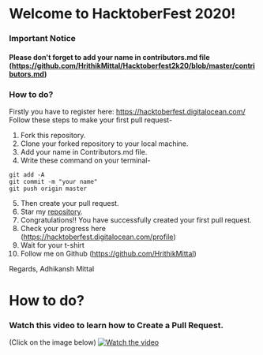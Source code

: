 # Welcome to HacktoberFest 2020!

### Important Notice
#### Please don't forget to add your name in contributors.md file (https://github.com/HrithikMittal/Hacktoberfest2k20/blob/master/contributors.md)

### How to do?
Firstly you have to register here: https://hacktoberfest.digitalocean.com/
<br/>
Follow these steps to make your first pull request-

1. Fork this repository.
2. Clone your forked repository to your local machine.
3. Add your name in Contributors.md file.
4. Write these command on your terminal-

```
git add -A
git commit -m "your name"
git push origin master
```

5. Then create your pull request.
6. Star my [repository](https://github.com/HrithikMittal/Hacktoberfest2k19/).
7. Congratulations!! You have successfully created your first pull request.
8. Check your progress here (https://hacktoberfest.digitalocean.com/profile)
9. Wait for your t-shirt
10. Follow me on Github (https://github.com/HrithikMittal)

Regards, Adhikansh Mittal

# How to do?
### Watch this video to learn how to Create a Pull Request.
(Click on the image below)
[![Watch the video](https://github.com/HrithikMittal/Hacktoberfest2k19/blob/master/video.png)](https://youtu.be/4HlkuXblCfI)
